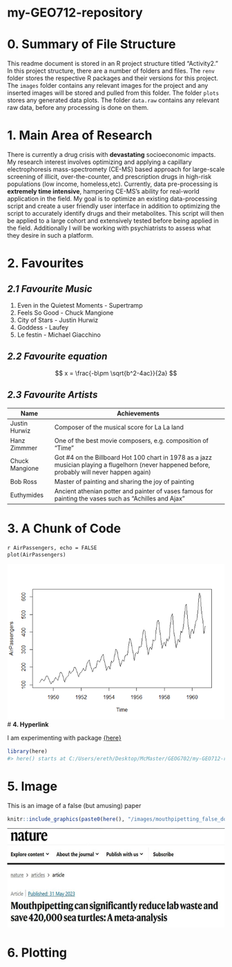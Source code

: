 
<!-- README.md is generated from README.Rmd. Please edit that file -->

# my-GEO712-repository

# **0. Summary of File Structure**

This readme document is stored in an R project structure titled
“Activity2.” In this project structure, there are a number of folders
and files. The `renv` folder stores the respective R packages and their
versions for this project. The `images` folder contains any relevant
images for the project and any inserted images will be stored and pulled
from this folder. The folder `plots` stores any generated data plots.
The folder `data.raw` contains any relevant raw data, before any
processing is done on them.

# **1. Main Area of Research**

There is currently a drug crisis with **devastating** socioeconomic
impacts. My research interest involves optimizing and applying a
capillary electrophoresis mass-spectromety (CE-MS) based approach for
large-scale screening of illicit, over-the-counter, and prescription
drugs in high-risk populations (low income, homeless,etc). Currently,
data pre-processing is **extremely time intensive**, hampering CE-MS’s
ability for real-world application in the field. My goal is to optimize
an existing data-processing script and create a user friendly user
interface in addition to optimizing the script to accurately identify
drugs and their metabolites. This script will then be applied to a large
cohort and extensively tested before being applied in the field.
Additionally I will be working with psychiatrists to assess what they
desire in such a platform.

# **2. Favourites**

## *2.1 Favourite Music*

1.  Even in the Quietest Moments - Supertramp
2.  Feels So Good - Chuck Mangione
3.  City of Stars - Justin Hurwiz
4.  Goddess - Laufey
5.  Le festin - Michael Giacchino

## *2.2 Favourite equation*

$$
x = \frac{-b\pm \sqrt{b^2-4ac}}{2a}  
$$

## *2.3 Favourite Artists*

| Name           | Achievements                                                                                                                                     |
|----------------|--------------------------------------------------------------------------------------------------------------------------------------------------|
| Justin Hurwiz  | Composer of the musical score for La La land                                                                                                     |
| Hanz Zimmmer   | One of the best movie composers, e.g. composition of “Time”                                                                                      |
| Chuck Mangione | Got \#4 on the Billboard Hot 100 chart in 1978 as a jazz musician playing a flugelhorn (never happened before, probably will never happen again) |
| Bob Ross       | Master of painting and sharing the joy of painting                                                                                               |
| Euthymides     | Ancient athenian potter and painter of vases famous for painting the vases such as “Achilles and Ajax”                                           |

# **3. A Chunk of Code**

    r AirPassengers, echo = FALSE
    plot(AirPassengers)

![](README_files/figure-gfm/AirPassengers-1.png)<!-- --> \# **4.
Hyperlink**

I am experimenting with package
[{here}](https://cran.r-project.org/src/contrib/Archive/ggplot2/)

``` r
library(here)
#> here() starts at C:/Users/ereth/Desktop/McMaster/GEOG702/my-GEO712-repository
```

# **5. Image**

This is an image of a false (but amusing) paper

``` r
knitr::include_graphics(paste0(here(), "/images/mouthpipetting_false_document.png"))
```

![](images/mouthpipetting_false_document.png)<!-- -->

# **6. Plotting**

<!-- badges: start -->
<!-- badges: end -->
